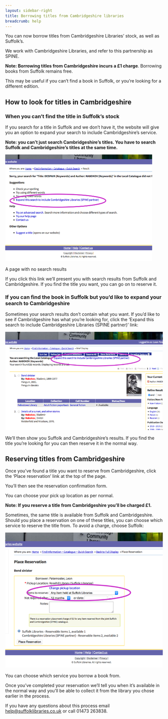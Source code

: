 ```yaml
---
layout: sidebar-right
title: Borrowing titles from Cambridgeshire libraries
breadcrumb: help
---
```

You can now borrow titles from Cambridgeshire Libraries’ stock, as well as Suffolk’s.

We work with Cambridgeshire Libraries, and refer to this partnership as SPINE.

**Note: Borrowing titles from Cambridgeshire incurs a &pound;1 charge**. Borrowing books from Suffolk remains free.

This may be useful if you can’t find a book in Suffolk, or you’re looking for a different edition.

## How to look for titles in Cambridgeshire

### When you can’t find the title in Suffolk’s stock

If you search for a title in Suffolk and we don’t have it, the website will give you an option to expand your search to include Cambridgeshire’s service.

**Note: you can’t just search Cambridgeshire’s titles. You have to search Suffolk and Cambridgeshire’s titles at the same time.**

<img src="/images/help/no-results.jpg" alt="A page with no search results" />

A page with no search results

If you click this link we’ll present you with search results from Suffolk and Cambridgeshire. If you find the title you want, you can go on to reserve it.

### If you can find the book in Suffolk but you’d like to expand your search to Cambridgeshire

Sometimes your search results don’t contain what you want. If you’d like to see if Cambridgeshire has what you’re looking for, click the ‘Expand this search to include Cambridgeshire Libraries (SPINE partner)’ link:

<img src="/images/help/results-expand.jpg" alt="Screenshot of the Suffolk Libraries catalogue" />

We’ll then show you Suffolk and Cambridgeshire’s results. If you find the title you’re looking for you can then reserve it in the normal way.

## Reserving titles from Cambridgeshire

Once you’ve found a title you want to reserve from Cambridgeshire, click the ‘Place reservation’ link at the top of the page.

You’ll then see the reservation confirmation form.

You can choose your pick up location as per normal.

**Note: If you reserve a title from Cambridgeshire you’ll be charged £1.**

Sometimes, the same title is available from Suffolk and Cambridgeshire. Should you place a reservation on one of these titles, you can choose which service to reserve the title from. To avoid a charge, choose Suffolk:

<img src="/images/help/choose-suffolk.jpg" alt="Catalogue reservation form" />

You can choose which service you borrow a book from.

Once you’ve completed your reservation we’ll tell you when it’s available in the normal way and you’ll be able to collect it from the library you chose earlier in the process.

If you have any questions about this process email <help@suffolklibraries.co.uk> or call 01473 263838.
